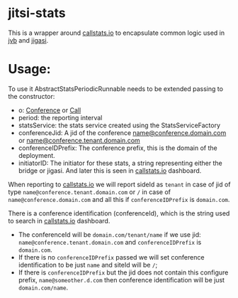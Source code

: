jitsi-stats
======

This is a wrapper around [callstats.io] to encapsulate common logic used in [jvb] and [jigasi].

Usage:
======

To use it AbstractStatsPeriodicRunnable needs to be extended passing to the constructor:
- o: [Conference] or [Call]
- period: the reporting interval
- statsService: the stats service created using the StatsServiceFactory
- conferenceJid: A jid of the conference name@conference.domain.com or name@conference.tenant.domain.com
- conferenceIDPrefix: The conference prefix, this is the domain of the deployment.
- initiatorID: The initiator for these stats, a string representing either the bridge or jigasi. And later this is seen in [callstats.io] dashboard.

When reporting to [callstats.io] we will report sideId as `tenant` in case of jid of type `name@conference.tenant.domain.com` or `/` in case of `name@conference.domain.com`
and all this if `conferenceIDPrefix` is `domain.com`. 

There is a conference identification (conferenceId), which is the string used to search in [callstats.io] dashboard.
- The conferenceId will be `domain.com/tenant/name` if we use jid: `name@conference.tenant.domain.com` and `conferenceIDPrefix` is `domain.com`.
- If there is no `conferenceIDPrefix` passed we will set conference identification to be just `name` and siteId will be `/`;
- If there is `conferenceIDPrefix` but the jid does not contain this configure prefix, `name@someother.d.com` then conference identification will be just `domain.com/name`.

[jvb]: https://github.com/jitsi/jitsi-videobridge
[jigasi]: https://github.com/jitsi/jigasi
[callstats.io]: https://www.callstats.io/
[Conference]: https://github.com/jitsi/jitsi-videobridge/blob/master/jvb/src/main/java/org/jitsi/videobridge/Conference.java#L61 
[Call]: https://github.com/jitsi/jitsi/blob/master/src/net/java/sip/communicator/service/protocol/Call.java
